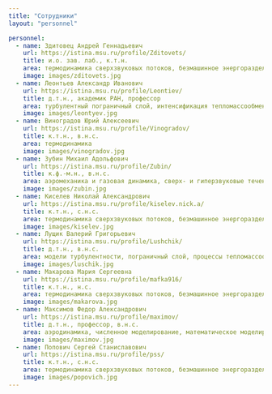 ```yaml
---
title: "Сотрудники"
layout: "personnel"

personnel:
  - name: Здитовец Андрей Геннадьевич
    url: https://istina.msu.ru/profile/Zditovets/
    title: и.о. зав. лаб., к.т.н.
    area: термодинамика сверхзвуковых потоков, безмашинное энергоразделение
    image: images/zditovets.jpg
  - name: Леонтьев Александр Иванович
    url: https://istina.msu.ru/profile/Leontiev/
    title: д.т.н., академик РАН, профессор
    area: турбулентный пограничный слой, интенсификация тепломассообмена, ламинаризация турбулентного потока, эффективность газовых завес, процессы вдува газа в пограничный слой, термодинамические циклы
    image: images/leontyev.jpg
  - name: Виноградов Юрий Алексеевич
    url: https://istina.msu.ru/profile/Vinogradov/
    title: к.т.н., в.н.с.
    area: термодинамика
    image: images/vinogradov.jpg
  - name: Зубин Михаил Адольфович
    url: https://istina.msu.ru/profile/Zubin/
    title: к.ф.-м.н., в.н.с.
    area: аэромеханика и газовая динамика, сверх- и гиперзвуковые течения, взаимодействие ударных волн с пограничным слоем
    image: images/zubin.jpg
  - name: Киселев Николай Александрович
    url: https://istina.msu.ru/profile/kiselev.nick.a/
    title: к.т.н., с.н.с.
    area: термодинамика сверхзвуковых потоков, безмашинное энергоразделение
    image: images/kiselev.jpg
  - name: Лущик Валерий Григорьевич
    url: https://istina.msu.ru/profile/Lushchik/
    title: д.т.н., в.н.с.
    area: модели турбулентности, пограничный слой, процессы тепломассообмена, завесное охлаждение, отсос, вдув газа в пограничный слой
    image: images/luschik.jpg
  - name: Макарова Мария Сергеевна
    url: https://istina.msu.ru/profile/mafka916/
    title: к.т.н., н.с.
    area: термодинамика сверхзвуковых потоков, безмашинное энергоразделение
    image: images/makarova.jpg
  - name: Максимов Федор Александрович
    url: https://istina.msu.ru/profile/maximov/
    title: д.т.н., профессор, в.н.с.
    area: аэродинамика, численное моделирование, математическое моделирование природных явлений
    image: images/maximov.jpg
  - name: Попович Сергей Станиславович
    url: https://istina.msu.ru/profile/pss/
    title: к.т.н., с.н.с.
    area: термодинамика сверхзвуковых потоков, безмашинное энергоразделение
    image: images/popovich.jpg
---
```

